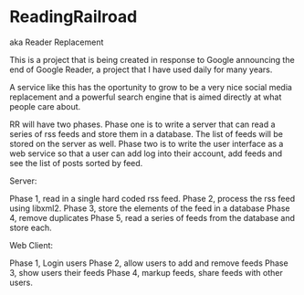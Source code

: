 ReadingRailroad
===============

aka Reader Replacement


This is a project that is being created in response to Google announcing the end of Google Reader, a project that I have used daily for many years. 

A service like this has the oportunity to grow to be a very nice social media replacement and a powerful search engine that is aimed directly at what people care about.

RR will have two phases. Phase one is to write a server that can read a series of rss feeds and store them in a database.  The list of feeds will be stored on the server as well. Phase two is to write the user interface as a web service so that a user can add log into their account, add feeds and see the list of posts sorted by feed.

Server:

  Phase 1, read in a single hard coded rss feed.
  Phase 2, process the rss feed using libxml2.
  Phase 3, store the elements of the feed in a database
  Phase 4, remove duplicates
  Phase 5, read a series of feeds from the database and store each.

Web Client:

  Phase 1, Login users
  Phase 2, allow users to add and remove feeds
  Phase 3, show users their feeds
  Phase 4, markup feeds, share feeds with other users.


